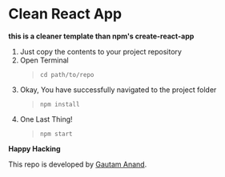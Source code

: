 # Clean React App

**this is a cleaner template than npm's create-react-app**

1. Just copy the contents to your project repository
2. Open Terminal
   > `cd path/to/repo`
3. Okay, You have successfully navigated to the project folder
   > `npm install`
4. One Last Thing!
   > `npm start`

**Happy Hacking**

This repo is developed by [Gautam Anand](https://www.linkedin.com/in/localhostdeveloper/).
